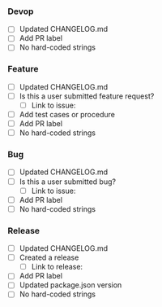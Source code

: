 <!-- NOTE: Remove the parts that's not relevant -->

### Devop

- [ ] Updated CHANGELOG.md
- [ ] Add PR label
- [ ] No hard-coded strings

### Feature

- [ ] Updated CHANGELOG.md
- [ ] Is this a user submitted feature request?
  - [ ] Link to issue:
- [ ] Add test cases or procedure
- [ ] Add PR label
- [ ] No hard-coded strings

### Bug

- [ ] Updated CHANGELOG.md
- [ ] Is this a user submitted bug?
  - [ ] Link to issue:
- [ ] Add PR label
- [ ] No hard-coded strings

### Release

- [ ] Updated CHANGELOG.md
- [ ] Created a release
  - [ ] Link to release:
- [ ] Add PR label
- [ ] Updated package.json version
- [ ] No hard-coded strings
